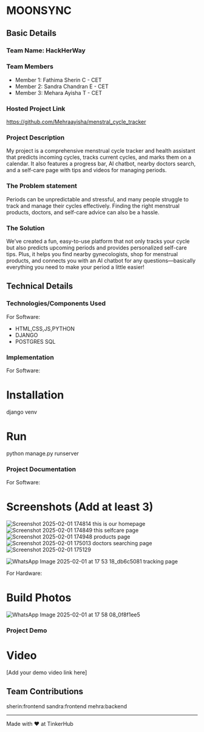# MOONSYNC


## Basic Details
### Team Name: HackHerWay


### Team Members
- Member 1: Fathima Sherin C - CET
- Member 2: Sandra Chandran E - CET
- Member 3: Mehara Ayisha T - CET

### Hosted Project Link
https://github.com/Mehraayisha/menstral_cycle_tracker

### Project Description
My project is a comprehensive menstrual cycle tracker and health assistant that predicts incoming cycles, tracks current cycles, and marks them on a calendar. It also features a progress bar, AI chatbot, nearby doctors search, and a self-care page with tips and videos for managing periods.

### The Problem statement
Periods can be unpredictable and stressful, and many people struggle to track and manage their cycles effectively. Finding the right menstrual products, doctors, and self-care advice can also be a hassle.

### The Solution
We’ve created a fun, easy-to-use platform that not only tracks your cycle but also predicts upcoming periods and provides personalized self-care tips. Plus, it helps you find nearby gynecologists, shop for menstrual products, and connects you with an AI chatbot for any questions—basically everything you need to make your period a little easier!

## Technical Details
### Technologies/Components Used
For Software:
- HTML,CSS,JS,PYTHON
- DJANGO
- POSTGRES SQL


### Implementation
For Software:
# Installation
django
venv

# Run
python manage.py runserver

### Project Documentation
For Software:

# Screenshots (Add at least 3)
![Screenshot 2025-02-01 174814](https://github.com/user-attachments/assets/dcac5152-0f7b-4602-93eb-ee713be43d6f)
this is our homepage
![Screenshot 2025-02-01 174849](https://github.com/user-attachments/assets/9b3e4be2-2a41-4e39-a91a-f96e5619f640)
this selfcare page
![Screenshot 2025-02-01 174948](https://github.com/user-attachments/assets/b7dd5478-0dc8-43a2-b721-829899e9b1d3)
products page
![Screenshot 2025-02-01 175013](https://github.com/user-attachments/assets/b64df936-4d40-4d85-abeb-9bf7d6f29e90)
doctors searching page
![Screenshot 2025-02-01 175129](https://github.com/user-attachments/assets/aa6d757c-7d42-4a1b-9e49-34396abf1c4d)

![WhatsApp Image 2025-02-01 at 17 53 18_db6c5081](https://github.com/user-attachments/assets/95643dfb-ab22-440e-bf0c-99c0447c63e1)
tracking page

For Hardware:

# Build Photos
![WhatsApp Image 2025-02-01 at 17 58 08_0f8f1ee5](https://github.com/user-attachments/assets/1af58299-0492-490f-ae5d-fe77f6707e72)


### Project Demo
# Video
[Add your demo video link here]


## Team Contributions
sherin:frontend
sandra:frontend
mehra:backend

---
Made with ❤️ at TinkerHub
